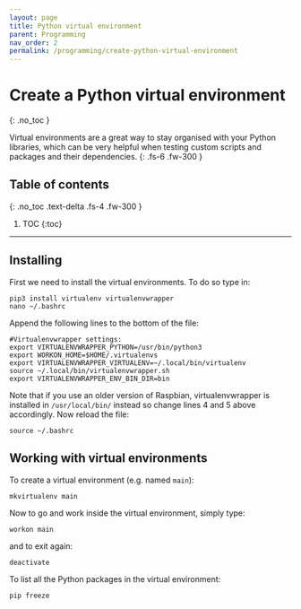```yaml
---
layout: page
title: Python virtual environment
parent: Programming
nav_order: 2
permalink: /programming/create-python-virtual-environment
---
```


# Create a Python virtual environment
{: .no_toc }

Virtual environments are a great way to stay organised with your Python libraries, which can be very helpful when testing custom scripts and packages and their dependencies.
{: .fs-6 .fw-300 }

## Table of contents
{: .no_toc .text-delta .fs-4 .fw-300 }

1. TOC
{:toc}
---

## Installing
First we need to install the virtual environments. To do so type in:

```
pip3 install virtualenv virtualenvwrapper
nano ~/.bashrc
```

Append the following lines to the bottom of the file:

```
#Virtualenvwrapper settings:
export VIRTUALENVWRAPPER_PYTHON=/usr/bin/python3
export WORKON_HOME=$HOME/.virtualenvs
export VIRTUALENVWRAPPER_VIRTUALENV=~/.local/bin/virtualenv
source ~/.local/bin/virtualenvwrapper.sh
export VIRTUALENVWRAPPER_ENV_BIN_DIR=bin
```

Note that if you use an older version of Raspbian, virtualenvwrapper is installed in `/usr/local/bin/` instead so change lines 4 and 5 above accordingly. Now reload the file:

```
source ~/.bashrc
```

## Working with virtual environments
To create a virtual environment (e.g. named `main`):

```
mkvirtualenv main
```

Now to go and work inside the virtual environment, simply type:

```
workon main
```

and to exit again:

```
deactivate
```

To list all the Python packages in the virtual environment:

```
pip freeze
```

